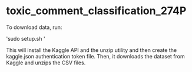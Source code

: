 # toxic_comment_classification_274P

To download data, run:

'sudo setup.sh <kaggle username> <kaggle token>'
  
This will install the Kaggle API and the unzip utility and then create the kaggle.json authentication token file. Then, it downloads the dataset from Kaggle and unzips the CSV files.
